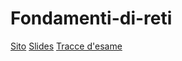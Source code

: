 # Fondamenti-di-reti

[Sito](https://sites.google.com/unical.it/inf-fondamentidiretiesicurezza/)
[Slides](https://drive.google.com/drive/u/0/folders/1mtQfscq1g099tXiol6EIEJebodX6r4Xz)
[Tracce d'esame](https://drive.google.com/drive/u/0/folders/1O2upVNSJWFUQhsb5W4hVim3sX-5iA0WP)